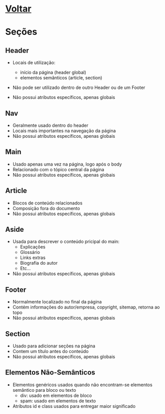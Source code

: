 <!--
https://app.skule.com.br
-->
# [Voltar](../HTML.md)

# Seções 

## Header
  * Locais de utilização:
    - início da página (header global)
    - elementos semânticos (article, section)
    
  * Não pode ser utilizado dentro de outro Header ou de um Footer
  * Não possui atributos específicos, apenas globais

## Nav
  * Geralmente usado dentro do header
  * Locais mais importantes na navegação da página
  * Não possui atributos específicos, apenas globais
  
## Main
  * Usado apenas uma vez na página, logo após o body
  * Relacionado com o tópico central da página
  * Não possui atributos específicos, apenas globais

## Article
  * Blocos de conteúdo relacionados
  * Composição fora do documento
  * Não possui atributos específicos, apenas globais

## Aside
  * Usada para descrever o conteúdo pricipal do main:
    - Explicações
    - Glossário
    - Links extras 
    - Biografia do autor
    - Etc...
  * Não possui atributos específicos, apenas globais

## Footer
  * Normalmente localizado no final da página
  * Contém informações do autor/empresa, copyright, sitemap, retorna ao topo
  * Não possui atributos específicos, apenas globais

## Section
  * Usado para adicionar seções na página 
  * Contem um título antes do conteúdo
  * Não possui atributos específicos, apenas globais


## Elementos Não-Semânticos
  * Elementos genéricos usados quando não encontram-se elementos semântico para bloco ou texto
    - div: usado em elementos de bloco
    - spam: usado em elementos de texto
  * Atributos id e class usados para entregar maior significado 
